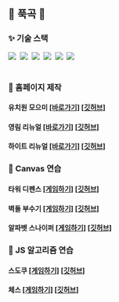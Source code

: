 ## 👋 푹곡 👋

<h3>✨ 기술 스택 </h3>
<div>
  <img src="https://img.shields.io/badge/react-20232a.svg?style=for-the-badge&logo=react&logoColor=61DAFB" />&nbsp
  <img src="https://img.shields.io/badge/javascript-F7DF1E.svg?style=for-the-badge&logo=javascript&logoColor=20232a" />&nbsp
  <img src="https://img.shields.io/badge/html5-E34F26.svg?style=for-the-badge&logo=html5&logoColor=white" />&nbsp
  <img src="https://img.shields.io/badge/css3-1572B6.svg?style=for-the-badge&logo=css3&logoColor=white" />&nbsp
  <img src="https://img.shields.io/badge/MongoDB-4EA94B?style=for-the-badge&logo=mongodb&logoColor=white" />&nbsp
  <img src="https://img.shields.io/badge/Express.js-404D59?style=for-the-badge" />&nbsp
</div>

<br>

<h3>🌱 홈페이지 제작</h3>
<div>
  <h4>유치원 모으미 
    <a href="https://kindermoumi-browser.vercel.app">[바로가기]</a>
    <a href="https://github.com/pukkok/kindermoumi">[깃허브]</a>
  </h4>
  <h4>영림 리뉴얼 
    <a href="https://pukkok.github.io/younglim-renewal">[바로가기]</a>
    <a href="https://github.com/pukkok/younglim-renewal">[깃허브]</a>
  </h4>
  <h4>하이트 리뉴얼
    <a href="https://pukkok.github.io/hite-html-coding">[바로가기]</a>
    <a href="https://https://github.com/pukkok/hite-html-coding">[깃허브]</a>  
  </h4>
</div>

<h3>🌱 Canvas 연습</h3>
<div>
  <h4>타워 디펜스
  <a href=https://pukkok.github.io/tower-defense>[게임하기]</a>
  <a href=https://github.com/pukkok/tower-defense>[깃허브]</a>
  </h4>
</div>
<div>
  <h4>벽돌 부수기
  <a href=https://pukkok.github.io/brickbreaker>[게임하기]</a>
  <a href=https://github.com/pukkok/brickbreaker>[깃허브]</a>
  </h4>
</div>
<div>
  <h4>알파벳 스나이퍼
  <a href=https://pukkok.github.io/alpha-sniper>[게임하기]</a>
  <a href=https://github.com/pukkok/alpha-sniper>[깃허브]</a>
  </h1>
</div>

<h3>🌱 JS 알고리즘 연습</h3>
<div>
  <h4>스도쿠
  <a href=https://pukkok.github.io/sudoku>[게임하기]</a>
  <a href=https://github.com/pukkok/sudoku>[깃허브]</a>
  </h4>
</div>
<div>
  <h4>체스
  <a href=https://pukkok.github.io/chess>[게임하기]</a>
  <a href=https://github.com/pukkok/chess>[깃허브]</a>
  </h4>
</div>

<!--

<img src="http://mazandi.herokuapp.com/api?handle={pukkok}&theme=warm"/>

![mazandi profile](http://mazandi.herokuapp.com/api?handle={handle}&theme=warm)


![Anurag's GitHub stats](https://github-readme-stats.vercel.app/api?username=pukkok&show_icons=true&theme=radical)
<img src="http://mazandi.herokuapp.com/api?handle={pukkok}&theme=dark"/>
**pukkok/pukkok** is a ✨ _special_ ✨ repository because its `README.md` (this file) appears on your GitHub profile.

Here are some ideas to get you started:

- 🔭 I’m currently working on ...
- 🌱 I’m currently learning ...
- 👯 I’m looking to collaborate on ...
- 🤔 I’m looking for help with ...
- 💬 Ask me about ...
- 📫 How to reach me: ...
- 😄 Pronouns: ...
- ⚡ Fun fact: ...
-->
